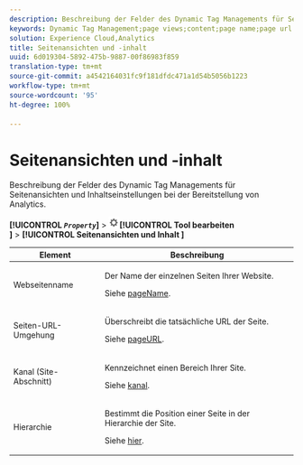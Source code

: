 ```yaml
---
description: Beschreibung der Felder des Dynamic Tag Managements für Seitenansichten und Inhaltseinstellungen bei der Bereitstellung von Analytics.
keywords: Dynamic Tag Management;page views;content;page name;page url override;channel;site section;hierarchy
solution: Experience Cloud,Analytics
title: Seitenansichten und -inhalt
uuid: 6d019304-5892-475b-9887-00f86983f859
translation-type: tm+mt
source-git-commit: a4542164031fc9f181dfdc471a1d54b5056b1223
workflow-type: tm+mt
source-wordcount: '95'
ht-degree: 100%

---
```



# Seitenansichten und -inhalt

Beschreibung der Felder des Dynamic Tag Managements für Seitenansichten und Inhaltseinstellungen bei der Bereitstellung von Analytics.

**[!UICONTROL *`Property`*]** > ![Zahnradsymbol](assets/settings_gear.png)**[!UICONTROL  Tool bearbeiten ]** > **[!UICONTROL  Seitenansichten und Inhalt ]**

<table id="table_654149A8A66B404BBF9BAF8EC67F5F8F">
 <thead>
  <tr>
   <th colname="col1" class="entry"> Element </th>
   <th colname="col2" class="entry"> Beschreibung </th>
  </tr>
 </thead>
 <tbody>
  <tr>
   <td colname="col1"> Webseitenname </td>
   <td colname="col2"> <p>Der Name der einzelnen Seiten Ihrer Website. </p> <p>Siehe <a href="../../../vars/page-vars/pagename.md">pageName</a>. </p> </td>
  </tr>
  <tr>
   <td colname="col1"> Seiten-URL-Umgehung </td>
   <td colname="col2"> <p> Überschreibt die tatsächliche URL der Seite. </p> <p>Siehe <a href="../../../vars/page-vars/pageurl.md">pageURL</a>. </p> </td>
  </tr>
  <tr>
   <td colname="col1"> Kanal (Site-Abschnitt) </td>
   <td colname="col2"> <p>Kennzeichnet einen Bereich Ihrer Site. </p> <p>Siehe  <a href="../../../vars/page-vars/channel.md">kanal</a>. </p> </td>
  </tr>
  <tr>
   <td colname="col1"> Hierarchie </td>
   <td colname="col2"> <p>Bestimmt die Position einer Seite in der Hierarchie der Site. </p> <p>Siehe <a href="../../../vars/page-vars/hier.md">hier</a>. </p> </td>
  </tr>
 </tbody>
</table>
